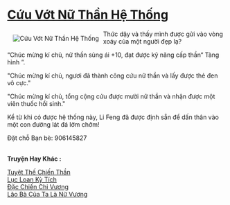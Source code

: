 <a href="https://truyenwiki.net/cuu-vot-nu-than-he-thong.35136/" title="Cứu Vớt Nữ Thần Hệ Thống"><h1>Cứu Vớt Nữ Thần Hệ Thống</h1></a><div style="display:table"><img align="right" style="float: left; padding: 10px;" src="https://truyenwiki.net/a/img/str/src/35136.jpg" alt="Cứu Vớt Nữ Thần Hệ Thống">Thức dậy và thấy mình được gửi vào vòng xoáy của một người đẹp lạ?<p></p> “Chúc mừng kí chủ, nữ thần sủng ái +10, đạt được kỹ năng cấp thần“ Tàng hình ”.<p></p> "Chúc mừng kí chủ, ngươi đã thành công cứu nữ thần và lấy được thẻ đen vô cực."<p></p> "Chúc mừng kí chủ, tổng cộng cứu được mười nữ thần và nhận được một viên thuốc hồi sinh."<p></p> Kể từ khi có được hệ thống này, Li Feng đã được định sẵn để dấn thân vào một con đường lát đá lởm chởm!<p></p> Đặt chỗ Bạn bè: 906145827</div><p><br><b>Truyện Hay Khác :</b></p><a href="https://truyenwiki.net/tuyet-the-chien-than.36152/" alt="Tuyệt Thế Chiến Thần">Tuyệt Thế Chiến Thần</a><br/><a href="https://github.com/nownovels/topcv/tree/master/truyenhay/35334" alt="Lục Loan Kỳ Tích">Lục Loan Kỳ Tích</a><br/><a href="https://github.com/nownovels/topcv/tree/master/truyenhay/35718" alt="Đặc Chiến Chi Vương">Đặc Chiến Chi Vương</a><br/><a href="https://sangtacviet.wordpress.com/2020/10/22/lao-ba-cua-ta-la-nu-vuong/" alt="Lão Bà Của Ta Là Nữ Vương">Lão Bà Của Ta Là Nữ Vương</a><br/>
